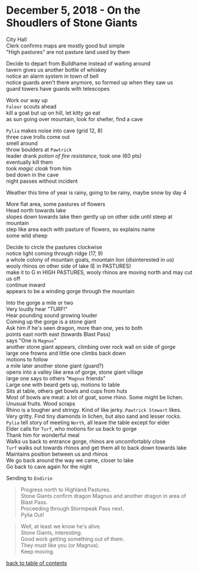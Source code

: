 # December 5, 2018 - On the Shoudlers of Stone Giants

City Hall  
Clerk confirms maps are mostly good but simple  
"High pastures" are not pasture land used by them  

Decide to depart from Buildhame instead of waiting around  
tavern gives us another bottle of whiskey  
notice an alarm system in town of bell  
notice guards aren't there anymore, so formed up when they saw us  
guard towers have guards with telescopes  

Work our way up  
`Faleor` scouts ahead  
kill a goat but up on hill, let kitty go eat  
as sun going over mountain, look for shelter, find a cave  

`Pylia` makes noise into cave (grid 12, 8)  
three cave trolls come out  
smell around  
throw boulders at `Pawtrick`  
leader drank _potion of fire resistance_, took one (60 pts)  
eventually kill them  
took _magic cloak_ from him  
bed down in the cave  
night passes without incident  

Weather this time of year is rainy, going to be rainy, maybe snow by day 4  

More flat area, some pastures of flowers  
Head north towards lake  
slopes down towards lake then gently up on other side until steep at mountain  
step like area each with pasture of flowers, so explains name  
some wild sheep  

Decide to circle the pastures clockwise  
notice light coming through ridge (17, 9)  
a whole colony of mountain goats, mountain lion (disinterested in us)  
wooly rhinos on other side of lake (E in PASTURES)  
make it to G in HIGH PASTURES, wooly rhinos are moving north and may cut us off  
continue inward  
appears to be a winding gorge through the mountain  

Into the gorge a mile or two  
Very loudly hear "TURF!"  
Hear pounding sound growing louder  
Coming up the gorge is a stone giant  
Ask him if he's seen dragon, more than one, yes to both  
points east north east (towards Blast Pass)  
says "One is `Magnus`"  
another stone giant appears, climbing over rock wall on side of gorge  
large one frowns and little one climbs back down  
motions to follow  
a mile later another stone giant (guard?)  
opens into a valley like area of gorge, stone giant village  
large one says to others "`Magnus` friends"  
Large one with beard gets up, motions to table  
Sits at table, others get bowls and cups from huts  
Most of bowls are meat: a lot of goat, some rhino. Some might be lichen. Unusual fruits. Wood scraps  
Rhino is a tougher and stringy. Kind of like jerky. `Pawtrick Stewart` likes.  
Very gritty. Find tiny diamonds in lichen, but also sand and lesser rocks.  
`Pylia` tell story of meeting `North`, all leave the table except for elder  
Elder calls for `Turf`, who motions for us back to gorge  
Thank him for wonderful meal  
Walks us back to entrance gorge, rhinos are uncomfortably close  
`Turf` walks out towards rhinos and get them all to back down towards lake  
Maintains position between us and rhinos  
We go back around the way we came, closer to lake  
Go back to cave again for the night  

Sending to `Endirin`

> Progress north to Highland Pastures.  
> Stone Giants confirm dragon Magnus and another dragon in area of Blast Pass.  
> Proceeding through Stormpeak Pass next.  
> Pylia Out!  

> Well, at least we know he's alive.  
> Stone Giants, interesting.   
> Good work getting something out of them.  
> They must like you (or Magnus).  
> Keep moving.  


[back to table of contents](/sessions/README.md)
